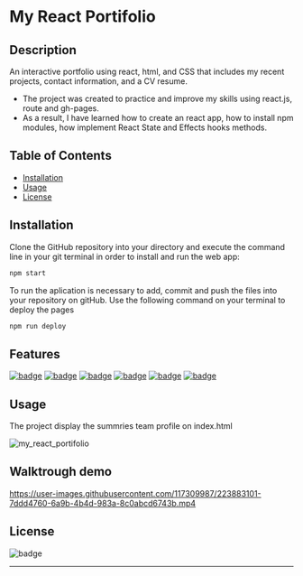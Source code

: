 # My React Portifolio

## Description

An interactive portfolio using react, html, and CSS that includes my recent projects, contact information, and a CV resume.
- The project was created to practice and improve my skills using react.js, route and gh-pages.
- As a result, I have learned how to create an react app, how to install npm modules, how implement React State and Effects hooks methods.

## Table of Contents

- [Installation](#installation)
- [Usage](#usage)
- [License](#license)

## Installation 

Clone the GitHub repository into your directory and execute the command line in your git terminal in order to install and run the web app:

```bash
npm start
```
To run the aplication is necessary to add, commit and push the files into your repository on gitHub. Use the following command on your terminal to deploy the pages

```bash
npm run deploy
```

## Features

[![badge](https://img.shields.io/badge/React-blue)][1]
[![badge](https://img.shields.io/badge/node.js-yellowgreen)][2]
[![badge](https://img.shields.io/badge/npm-yellow)][3]
[![badge](https://img.shields.io/badge/html-orange)][4]
[![badge](https://img.shields.io/badge/css-blue)][5]
[![badge](https://img.shields.io/badge/bootstrap-blueviolet)][6]

[1]: https://reactjs.org/docs/getting-started.html
[2]: https://nodejs.org/en/
[3]: https://www.npmjs.com/
[4]: https://www.w3schools.com/html
[5]: https://www.w3schools.com/css
[6]: https://getbootstrap.com 


## Usage

The project display the summries team profile on index.html

![my_react_portifolio](https://user-images.githubusercontent.com/111529943/223882449-d9db5bc0-89d9-4612-8736-3b4bccc0aeb9.png)
   
## Walktrough demo

https://user-images.githubusercontent.com/117309987/223883101-7ddd4760-6a9b-4b4d-983a-8c0abcd6743b.mp4

## License

![badge](https://img.shields.io/badge/license-MIT-brightgreen)

---

